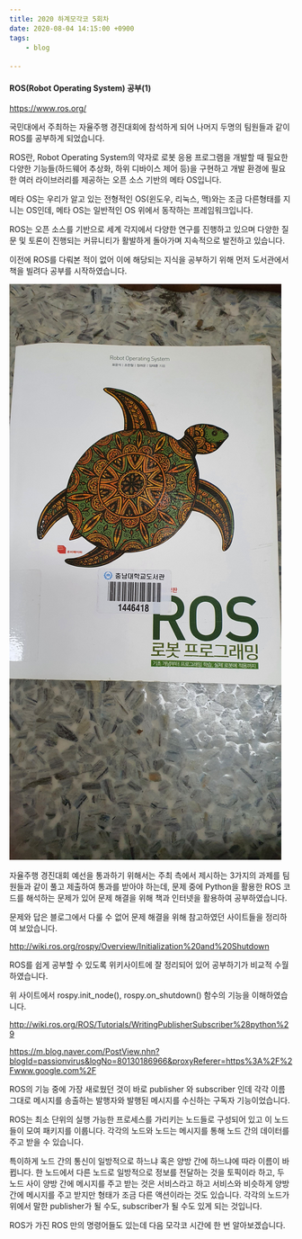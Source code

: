 ```yaml
---
title: 2020 하계모각코 5회차
date: 2020-08-04 14:15:00 +0900
tags:
    - blog

---
```


#### ROS(Robot Operating System) 공부(1)

https://www.ros.org/

국민대에서 주최하는 자율주행 경진대회에 참석하게 되어 나머지 두명의 팀원들과 같이 ROS를 공부하게 되었습니다.

ROS란, Robot Operating System의 약자로 로봇 응용 프로그램을 개발할 때 필요한 다양한 기능들(하드웨어 추상화, 하위 디바이스 제어 등)을 구현하고 개발 환경에 필요한 여러 라이브러리를 제공하는 오픈 소스 기반의 메타 OS입니다.

메타 OS는 우리가 알고 있는 전형적인 OS(윈도우, 리눅스, 맥)와는 조금 다른형태를 지니는 OS인데, 메타 OS는 일반적인 OS 위에서 동작하는 프레임워크입니다.

ROS는 오픈 소스를 기반으로 세계 각지에서 다양한 연구를 진행하고 있으며 다양한 질문 및 토론이 진행되는 커뮤니티가 활발하게 돌아가며 지속적으로 발전하고 있습니다.

이전에 ROS를 다뤄본 적이 없어 이에 해당되는 지식을 공부하기 위해 먼저 도서관에서 책을 빌려다 공부를 시작하였습니다.

![복습](/MO/5/1.jpg)

자율주행 경진대회 예선을 통과하기 위해서는 주최 측에서 제시하는 3가지의 과제를 팀원들과 같이 풀고 제출하여 통과를 받아야 하는데, 문제 중에 Python을 활용한 ROS 코드를 해석하는 문제가 있어 문제 해결을 위해 책과 인터넷을 활용하여 공부하였습니다.

문제와 답은 블로그에서 다룰 수 없어 문제 해결을 위해 참고하였던 사이트들을 정리하여 보았습니다.

http://wiki.ros.org/rospy/Overview/Initialization%20and%20Shutdown

ROS를 쉽게 공부할 수 있도록 위키사이트에 잘 정리되어 있어 공부하기가 비교적 수월하였습니다.

위 사이트에서 rospy.init_node(), rospy.on_shutdown() 함수의 기능을 이해하였습니다.


http://wiki.ros.org/ROS/Tutorials/WritingPublisherSubscriber%28python%29

https://m.blog.naver.com/PostView.nhn?blogId=passionvirus&logNo=80130186966&proxyReferer=https%3A%2F%2Fwww.google.com%2F

ROS의 기능 중에 가장 새로웠던 것이 바로 publisher 와 subscriber 인데 각각 이름 그대로 메시지를 송출하는 발행자와 발행된 메시지를 수신하는 구독자 기능이었습니다.

ROS는 최소 단위의 실행 가능한 프로세스를 가리키는 노드들로 구성되어 있고 이 노드들이 모여 패키지를 이룹니다. 각각의 노드와 노드는 메시지를 통해 노드 간의 데이터를 주고 받을 수 있습니다.

특이하게 노드 간의 통신이 일방적으로 하느냐 혹은 양방 간에 하느냐에 따라 이름이 바뀝니다. 한 노드에서 다른 노드로 일방적으로 정보를 전달하는 것을 토픽이라 하고, 두 노드 사이 양방 간에 메시지를 주고 받는 것은 서비스라고 하고 서비스와 비슷하게 양방 간에 메시지를 주고 받지만 형태가 조금 다른 액션이라는 것도 있습니다. 각각의 노드가 위에서 말한 publisher가 될 수도, subscriber가 될 수도 있게 되는 것입니다.

ROS가 가진 ROS 만의 명령어들도 있는데 다음 모각코 시간에 한 번 알아보겠습니다.